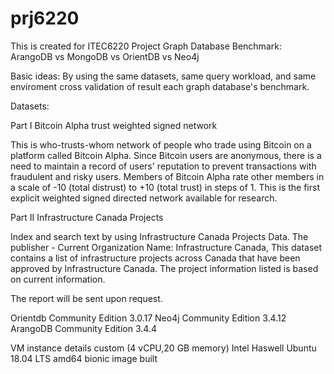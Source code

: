 # prj6220
This is created for ITEC6220 Project Graph Database Benchmark: 
ArangoDB vs MongoDB vs OrientDB vs Neo4j

Basic ideas: By using the same datasets, same query workload, and same enviroment cross validation of result each graph database's benchmark.

Datasets:

Part I Bitcoin Alpha trust weighted signed network 

This is who-trusts-whom network of people who trade using Bitcoin on a platform called Bitcoin Alpha. Since Bitcoin users are anonymous, there is a need to maintain a record of users' reputation to prevent transactions with fraudulent and risky users. Members of Bitcoin Alpha rate other members in a scale of -10 (total distrust) to +10 (total trust) in steps of 1. This is the first explicit weighted signed directed network available for research.

Part II Infrastructure Canada Projects 

Index and search text by using Infrastructure Canada Projects Data. The publisher - Current Organization Name: Infrastructure Canada, This dataset contains a list of infrastructure projects across Canada that have been approved by Infrastructure Canada. The project information listed is based on current information.

The report will be sent upon request.


Orientdb Community Edition 3.0.17 
Neo4j Community Edition 3.4.12
ArangoDB Community Edition 3.4.4

VM instance details
custom (4 vCPU,20 GB memory)
Intel Haswell
Ubuntu 18.04 LTS amd64 bionic image built
